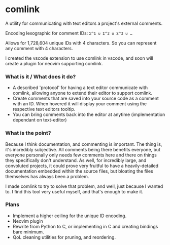 # comlink
A utility for communicating with text editors a project's external comments.

Encoding lexographic for comment IDs: `Σ^1 ∪ Σ^2 ∪ Σ^3 ∪ …`

Allows for 1,728,604 unique IDs with 4 characters. So you can represent any comment with 4 characters.

I created the vscode extension to use comlink in vscode, and soon will create a plugin for neovim supporting comlink.

### What is it / What does it do?
 - A described 'protocol' for having a text editor communicate with comlink, allowing anyone to extend their editor to support comlink.
 - Create comments that are saved into your source code as a comment with an ID. When hovered it will display your comment using the respective text editors tooltip.
 - You can bring comments back into the editor at anytime (implementation dependant on text-editor)

### What is the point?

Because I think documentation, and commenting is important. The thing is, it's incredibly subjective. All comments being there benefits everyone, but everyone personally only needs few comments here and there on things they specifically don't understand.
As well, for incredibly large, and convoluted projects, it could prove very fruitful to have a heavily-detailed documentation embedded within the source files, but bloating the files themselves has always been a problem.

I made comlink to try to solve that problem, and well, just because I wanted to. I find this tool very useful myself, and that's enough to make it.

### Plans
 - Implement a higher ceiling for the unique ID encoding.
 - Neovim plugin
 - Rewrite from Python to C, or implementing in C and creating bindings bare minimum.
 - QoL cleaning utilities for pruning, and reordering.
